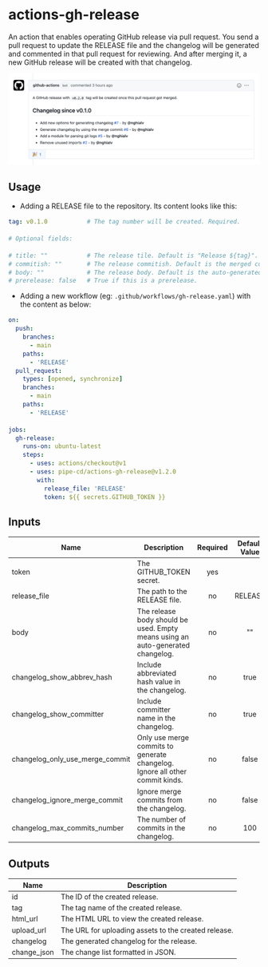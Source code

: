 # actions-gh-release

An action that enables operating GitHub release via pull request. You send a pull request to update the RELEASE file and the changelog will be generated and commented in that pull request for reviewing. And after merging it, a new GitHub release will be created with that changelog.

![](https://github.com/pipe-cd/actions-gh-release/blob/main/assets/changelog-comment.png)

## Usage

- Adding a RELEASE file to the repository. Its content looks like this:

``` yaml
tag: v0.1.0           # The tag number will be created. Required.

# Optional fields:

# title: ""           # The release tile. Default is "Release ${tag}".
# commitish: ""       # The release commitish. Default is the merged commit.
# body: ""            # The release body. Default is the auto-generated changelog.
# prerelease: false   # True if this is a prerelease.
```

- Adding a new workflow (eg: `.github/workflows/gh-release.yaml`) with the content as below:

```yaml
on:
  push:
    branches:    
      - main
    paths:
      - 'RELEASE'
  pull_request:
    types: [opened, synchronize]
    branches:
      - main
    paths:
      - 'RELEASE'

jobs:
  gh-release:
    runs-on: ubuntu-latest
    steps:
      - uses: actions/checkout@v1
      - uses: pipe-cd/actions-gh-release@v1.2.0
        with:
          release_file: 'RELEASE'
          token: ${{ secrets.GITHUB_TOKEN }}
```

## Inputs

| Name                            | Description                                                                     | Required | Default Value |
|---------------------------------|---------------------------------------------------------------------------------|:--------:|:-------------:|
| token                           | The GITHUB_TOKEN secret.                                                        |    yes   |               |
| release_file                    | The path to the RELEASE file.                                                   |    no    |    RELEASE    |
| body                            | The release body should be used. Empty means using an auto-generated changelog. |    no    |       ""      |
| changelog_show_abbrev_hash      | Include abbreviated hash value in the changelog.                                |    no    |      true     |
| changelog_show_committer        | Include committer name in the changelog.                                        |    no    |      true     |
| changelog_only_use_merge_commit | Only use merge commits to generate changelog. Ignore all other commit kinds.    |    no    |     false     |
| changelog_ignore_merge_commit   | Ignore merge commits from the changelog.                                        |    no    |     false     |
| changelog_max_commits_number    | The number of commits in the changelog.                                         |    no    |      100      |

## Outputs

| Name        | Description                                          |
|-------------|------------------------------------------------------|
| id          | The ID of the created release.                       |
| tag         | The tag name of the created release.                 |
| html_url    | The HTML URL to view the created release.            |
| upload_url  | The URL for uploading assets to the created release. |
| changelog   | The generated changelog for the release.             |
| change_json | The change list formatted in JSON.                   |
